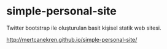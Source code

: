 simple-personal-site
====================

Twitter bootstrap ile oluşturulan basit kişisel statik web sitesi.

http://mertcanekren.github.io/simple-personal-site/
